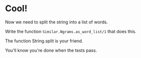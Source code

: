 # Cool!

Now we need to split the string into a list of words.

Write the function `Similar.Ngrams.as_word_list/1` that does this.

The function String.split is your friend.

You'll know you're done when the tests pass.

